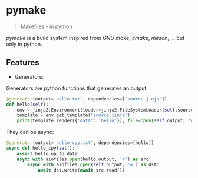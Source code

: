 # pymake
> Makefiles - in python

_pymake_ is a build system inspired from _GNU make_, _cmake_, _meson_, ... but only in python.

## Features

- Generators:

Generators are python functions that generates an output:
```python
@generator(output='hello.txt', dependencies=['source.jinja'])
def hello(self):
    env = jinja2.Environment(loader=jinja2.FileSystemLoader(self.source_path))
    template = env.get_template('source.jinja')
    print(template.render({'data': 'hello'}), file=open(self.output, 'w'))
```

They can be async:
```python
@generator(output='hello-cpy.txt', dependencies=[hello])
async def hello_cpy(self):
    assert hello.up_to_date
    async with aiofiles.open(hello.output, 'r') as src:
        async with aiofiles.open(self.output, 'w') as dst:
            await dst.write(await src.read())
```

